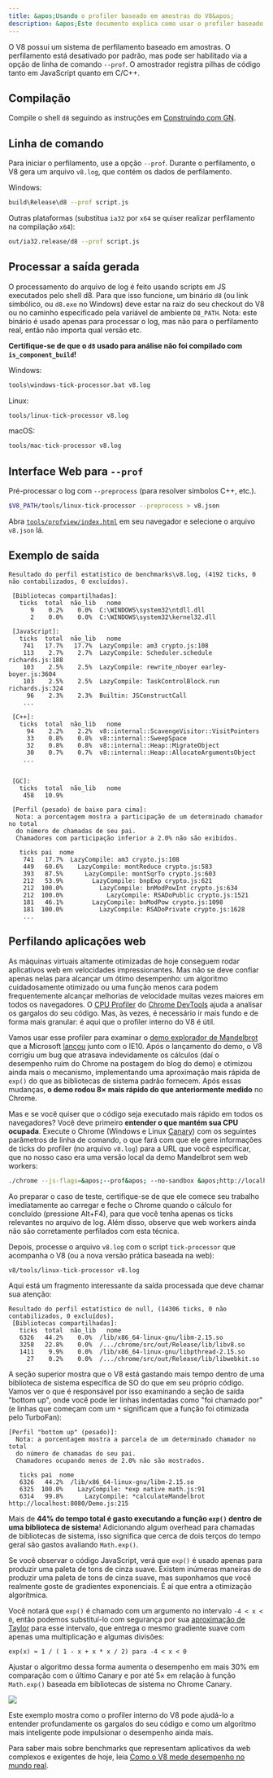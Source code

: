 ```yaml
---
title: &apos;Usando o profiler baseado em amostras do V8&apos;
description: &apos;Este documento explica como usar o profiler baseado em amostras do V8.&apos;
---
```

O V8 possui um sistema de perfilamento baseado em amostras. O perfilamento está desativado por padrão, mas pode ser habilitado via a opção de linha de comando `--prof`. O amostrador registra pilhas de código tanto em JavaScript quanto em C/C++.

## Compilação

Compile o shell `d8` seguindo as instruções em [Construindo com GN](/docs/build-gn).

## Linha de comando

Para iniciar o perfilamento, use a opção `--prof`. Durante o perfilamento, o V8 gera um arquivo `v8.log`, que contém os dados de perfilamento.

Windows:

```bash
build\Release\d8 --prof script.js
```

Outras plataformas (substitua `ia32` por `x64` se quiser realizar perfilamento na compilação `x64`):

```bash
out/ia32.release/d8 --prof script.js
```

## Processar a saída gerada

O processamento do arquivo de log é feito usando scripts em JS executados pelo shell d8. Para que isso funcione, um binário `d8` (ou link simbólico, ou `d8.exe` no Windows) deve estar na raiz do seu checkout do V8 ou no caminho especificado pela variável de ambiente `D8_PATH`. Nota: este binário é usado apenas para processar o log, mas não para o perfilamento real, então não importa qual versão etc.

**Certifique-se de que o `d8` usado para análise não foi compilado com `is_component_build`!**

Windows:

```bash
tools\windows-tick-processor.bat v8.log
```

Linux:

```bash
tools/linux-tick-processor v8.log
```

macOS:

```bash
tools/mac-tick-processor v8.log
```

## Interface Web para `--prof`

Pré-processar o log com `--preprocess` (para resolver símbolos C++, etc.).

```bash
$V8_PATH/tools/linux-tick-processor --preprocess > v8.json
```

Abra [`tools/profview/index.html`](https://v8.dev/tools/head/profview) em seu navegador e selecione o arquivo `v8.json` lá.

## Exemplo de saída

```
Resultado do perfil estatístico de benchmarks\v8.log, (4192 ticks, 0 não contabilizados, 0 excluídos).

 [Bibliotecas compartilhadas]:
   ticks  total  não_lib   nome
      9    0.2%    0.0%  C:\WINDOWS\system32\ntdll.dll
      2    0.0%    0.0%  C:\WINDOWS\system32\kernel32.dll

 [JavaScript]:
   ticks  total  não_lib   nome
    741   17.7%   17.7%  LazyCompile: am3 crypto.js:108
    113    2.7%    2.7%  LazyCompile: Scheduler.schedule richards.js:188
    103    2.5%    2.5%  LazyCompile: rewrite_nboyer earley-boyer.js:3604
    103    2.5%    2.5%  LazyCompile: TaskControlBlock.run richards.js:324
     96    2.3%    2.3%  Builtin: JSConstructCall
    ...

 [C++]:
   ticks  total  não_lib   nome
     94    2.2%    2.2%  v8::internal::ScavengeVisitor::VisitPointers
     33    0.8%    0.8%  v8::internal::SweepSpace
     32    0.8%    0.8%  v8::internal::Heap::MigrateObject
     30    0.7%    0.7%  v8::internal::Heap::AllocateArgumentsObject
    ...


 [GC]:
   ticks  total  não_lib   nome
    458   10.9%

 [Perfil (pesado) de baixo para cima]:
  Nota: a porcentagem mostra a participação de um determinado chamador no total
  do número de chamadas de seu pai.
  Chamadores com participação inferior a 2.0% não são exibidos.

   ticks pai  nome
    741   17.7%  LazyCompile: am3 crypto.js:108
    449   60.6%    LazyCompile: montReduce crypto.js:583
    393   87.5%      LazyCompile: montSqrTo crypto.js:603
    212   53.9%        LazyCompile: bnpExp crypto.js:621
    212  100.0%          LazyCompile: bnModPowInt crypto.js:634
    212  100.0%            LazyCompile: RSADoPublic crypto.js:1521
    181   46.1%        LazyCompile: bnModPow crypto.js:1098
    181  100.0%          LazyCompile: RSADoPrivate crypto.js:1628
    ...
```

## Perfilando aplicações web

As máquinas virtuais altamente otimizadas de hoje conseguem rodar aplicativos web em velocidades impressionantes. Mas não se deve confiar apenas nelas para alcançar um ótimo desempenho: um algoritmo cuidadosamente otimizado ou uma função menos cara podem frequentemente alcançar melhorias de velocidade muitas vezes maiores em todos os navegadores. O [CPU Profiler](https://developers.google.com/web/tools/chrome-devtools/evaluate-performance/reference) do [Chrome DevTools](https://developers.google.com/web/tools/chrome-devtools/) ajuda a analisar os gargalos do seu código. Mas, às vezes, é necessário ir mais fundo e de forma mais granular: é aqui que o profiler interno do V8 é útil.

Vamos usar esse profiler para examinar o [demo explorador de Mandelbrot](https://web.archive.org/web/20130313064141/http://ie.microsoft.com/testdrive/performance/mandelbrotexplorer/) que a Microsoft [lançou](https://blogs.msdn.microsoft.com/ie/2012/11/13/ie10-fast-fluid-perfect-for-touch-and-available-now-for-windows-7/) junto com o IE10. Após o lançamento do demo, o V8 corrigiu um bug que atrasava indevidamente os cálculos (daí o desempenho ruim do Chrome na postagem do blog do demo) e otimizou ainda mais o mecanismo, implementando uma aproximação mais rápida de `exp()` do que as bibliotecas de sistema padrão fornecem. Após essas mudanças, **o demo rodou 8× mais rápido do que anteriormente medido** no Chrome.

Mas e se você quiser que o código seja executado mais rápido em todos os navegadores? Você deve primeiro **entender o que mantém sua CPU ocupada**. Execute o Chrome (Windows e Linux [Canary](https://tools.google.com/dlpage/chromesxs)) com os seguintes parâmetros de linha de comando, o que fará com que ele gere informações de ticks do profiler (no arquivo `v8.log`) para a URL que você especificar, que no nosso caso era uma versão local da demo Mandelbrot sem web workers:

```bash
./chrome --js-flags=&apos;--prof&apos; --no-sandbox &apos;http://localhost:8080/&apos;
```

Ao preparar o caso de teste, certifique-se de que ele comece seu trabalho imediatamente ao carregar e feche o Chrome quando o cálculo for concluído (pressione Alt+F4), para que você tenha apenas os ticks relevantes no arquivo de log. Além disso, observe que web workers ainda não são corretamente perfilados com esta técnica.

Depois, processe o arquivo `v8.log` com o script `tick-processor` que acompanha o V8 (ou a nova versão prática baseada na web):

```bash
v8/tools/linux-tick-processor v8.log
```

Aqui está um fragmento interessante da saída processada que deve chamar sua atenção:

```
Resultado do perfil estatístico de null, (14306 ticks, 0 não contabilizados, 0 excluídos).
 [Bibliotecas compartilhadas]:
   ticks  total  não_lib   nome
   6326   44.2%    0.0%  /lib/x86_64-linux-gnu/libm-2.15.so
   3258   22.8%    0.0%  /.../chrome/src/out/Release/lib/libv8.so
   1411    9.9%    0.0%  /lib/x86_64-linux-gnu/libpthread-2.15.so
     27    0.2%    0.0%  /.../chrome/src/out/Release/lib/libwebkit.so
```

A seção superior mostra que o V8 está gastando mais tempo dentro de uma biblioteca de sistema específica de SO do que em seu próprio código. Vamos ver o que é responsável por isso examinando a seção de saída "bottom up", onde você pode ler linhas indentadas como "foi chamado por" (e linhas que começam com um `*` significam que a função foi otimizada pelo TurboFan):

```
[Perfil "bottom up" (pesado)]:
  Nota: a porcentagem mostra a parcela de um determinado chamador no total
  do número de chamadas do seu pai.
  Chamadores ocupando menos de 2.0% não são mostrados.

   ticks pai  nome
   6326   44.2%  /lib/x86_64-linux-gnu/libm-2.15.so
   6325  100.0%    LazyCompile: *exp native math.js:91
   6314   99.8%      LazyCompile: *calculateMandelbrot http://localhost:8080/Demo.js:215
```

Mais de **44% do tempo total é gasto executando a função `exp()` dentro de uma biblioteca de sistema**! Adicionando algum overhead para chamadas de bibliotecas de sistema, isso significa que cerca de dois terços do tempo geral são gastos avaliando `Math.exp()`.

Se você observar o código JavaScript, verá que `exp()` é usado apenas para produzir uma paleta de tons de cinza suave. Existem inúmeras maneiras de produzir uma paleta de tons de cinza suave, mas suponhamos que você realmente goste de gradientes exponenciais. É aí que entra a otimização algorítmica.

Você notará que `exp()` é chamado com um argumento no intervalo `-4 < x < 0`, então podemos substituí-lo com segurança por sua [aproximação de Taylor](https://en.wikipedia.org/wiki/Taylor_series) para esse intervalo, que entrega o mesmo gradiente suave com apenas uma multiplicação e algumas divisões:

```
exp(x) ≈ 1 / ( 1 - x + x * x / 2) para -4 < x < 0
```

Ajustar o algoritmo dessa forma aumenta o desempenho em mais 30% em comparação com o último Canary e por até 5× em relação à função `Math.exp()` baseada em bibliotecas de sistema no Chrome Canary.

![](/_img/docs/profile/mandelbrot.png)

Este exemplo mostra como o profiler interno do V8 pode ajudá-lo a entender profundamente os gargalos do seu código e como um algoritmo mais inteligente pode impulsionar o desempenho ainda mais.

Para saber mais sobre benchmarks que representam aplicativos da web complexos e exigentes de hoje, leia [Como o V8 mede desempenho no mundo real](/blog/real-world-performance).
